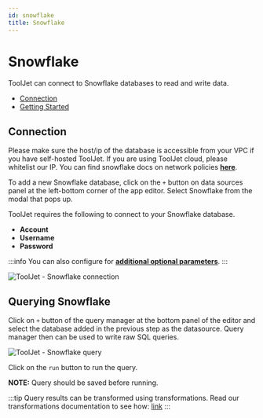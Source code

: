 ```yaml
---
id: snowflake
title: Snowflake
---
```


# Snowflake

ToolJet can connect to Snowflake databases to read and write data.

- [Connection](#connection)
- [Getting Started](#querying-snowflake)

## Connection

Please make sure the host/ip of the database is accessible from your VPC if you have self-hosted ToolJet. If you are using ToolJet cloud, please whitelist our IP. You can find snowflake docs on network policies **[here](https://docs.snowflake.com/en/user-guide/network-policies.html)**.


To add a new Snowflake database, click on the `+` button on data sources panel at the left-bottom corner of the app editor. Select Snowflake from the modal that pops up.

ToolJet requires the following to connect to your Snowflake database.

- **Account**
- **Username**
- **Password**

:::info
You can also configure for **[additional optional parameters](https://docs.snowflake.com/en/user-guide/nodejs-driver-use.html#additional-connection-options)**.
:::

<div style={{textAlign: 'center'}}>

![ToolJet - Snowflake connection](/img/datasource-reference/snowflake/snowflake-connect.png)

</div>

## Querying Snowflake

Click on `+` button of the query manager at the bottom panel of the editor and select the database added in the previous step as the datasource. Query manager then can be used to write raw SQL queries.

<div style={{textAlign: 'center'}}>

![ToolJet - Snowflake query](/img/datasource-reference/snowflake/snowflake-query.png)

</div>

Click on the `run` button to run the query. 

**NOTE:** Query should be saved before running.

:::tip
Query results can be transformed using transformations. Read our transformations documentation to see how: [link](/docs/tutorial/transformations)
:::

